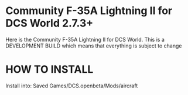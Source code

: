 # Community F-35A Lightning II for DCS World 2.7.3+
Here is the Community F-35A Lightning II for DCS World. This is a DEVELOPMENT BUILD which means that everything is subject to change
# HOW TO INSTALL
Install into: Saved Games/DCS.openbeta/Mods/aircraft
